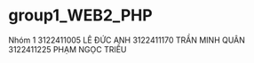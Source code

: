 # group1_WEB2_PHP
Nhóm 1
3122411005 LÊ ĐỨC ANH
3122411170 TRẦN MINH QUÂN
3122411225 PHẠM NGỌC TRIỀU
